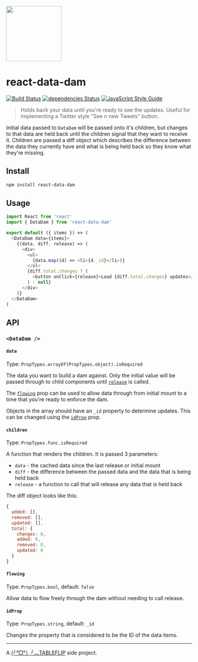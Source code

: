 <img src="https://user-images.githubusercontent.com/152863/33171665-06ce78d6-d045-11e7-8dd7-80fecd7a9ad1.png" width="150" />

# react-data-dam

[![Build Status](https://travis-ci.org/tableflip/react-data-dam.svg?branch=master)](https://travis-ci.org/tableflip/react-data-dam) [![dependencies Status](https://david-dm.org/tableflip/react-data-dam/status.svg)](https://david-dm.org/tableflip/react-data-dam) [![JavaScript Style Guide](https://img.shields.io/badge/code_style-standard-brightgreen.svg)](https://standardjs.com)

> Holds back your data until you're ready to see the updates. Useful for implementing a Twitter style "See n new Tweets" button.

Initial data passed to `DataDam` will be passed onto it's children, but changes to that data are held back until the children signal that they want to receive it. Children are passed a diff object which describes the difference between the data they currently have and what is being held back so they know what they're missing.

## Install

```sh
npm install react-data-dam
```

## Usage

```js
import React from 'react'
import { DataDam } from 'react-data-dam'

export default ({ items }) => (
  <DataDam data={items}>
    {(data, diff, release) => (
      <div>
        <ul>
          {data.map((d) => <li>{d._id}</li>)}
        </ul>
        {diff.total.changes ? (
          <button onClick={release}>Load {diff.total.changes} updates</button>
        ) : null}
      </div>
    )}
  </DataDam>
)
```

## API

### `<DataDam />`

#### `data`

Type: `PropTypes.arrayOf(PropTypes.object).isRequired`

The data you want to build a dam against. Only the initial value will be passed through to child components until [`release`](#children) is called.

The [`flowing`](#flowing) prop can be used to allow data through from initial mount to a time that you're ready to enforce the dam.

Objects in the array should have an `_id` property to determine updates. This can be changed using the [`idProp`](#idprop) prop.

#### `children`

Type: `PropTypes.func.isRequired`

A function that renders the children. It is passed 3 parameters:

* `data` - the cached data since the last release or initial mount
* `diff` - the difference between the passed data and the data that is being held back
* `release` - a function to call that will release any data that is held back

The diff object looks like this:

```js
{
  added: [],
  removed: [],
  updated: [],
  total: {
    changes: 0,
    added: 0,
    removed: 0,
    updated: 0
  }
}
```

#### `flowing`

Type: `PropTypes.bool`, default: `false`

Allow data to flow freely through the dam without needing to call release.

#### `idProp`

Type: `PropTypes.string`, default: `_id`

Changes the property that is considered to be the ID of the data items.

---

A [(╯°□°）╯︵TABLEFLIP](https://tableflip.io) side project.
